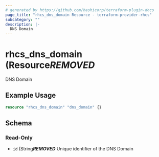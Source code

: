 ```yaml
---
# generated by https://github.com/hashicorp/terraform-plugin-docs
page_title: "rhcs_dns_domain Resource - terraform-provider-rhcs"
subcategory: ""
description: |-
  DNS Domain
---
```


# rhcs_dns_domain (Resource***REMOVED***

DNS Domain

## Example Usage

```terraform
resource "rhcs_dns_domain" "dns_domain" {}
```

<!-- schema generated by tfplugindocs -->
## Schema

### Read-Only

- `id` (String***REMOVED*** Unique identifier of the DNS Domain
